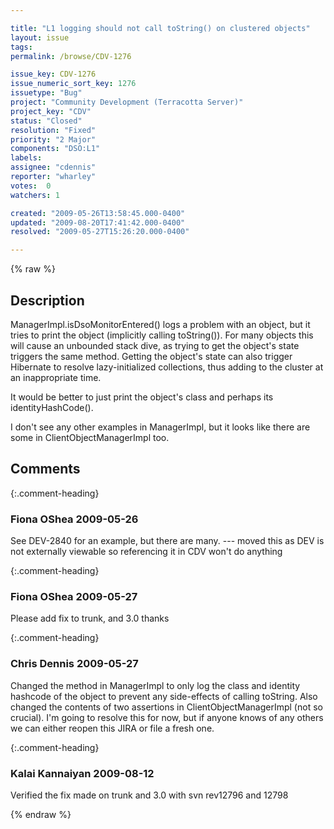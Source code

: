 ```yaml
---

title: "L1 logging should not call toString() on clustered objects"
layout: issue
tags: 
permalink: /browse/CDV-1276

issue_key: CDV-1276
issue_numeric_sort_key: 1276
issuetype: "Bug"
project: "Community Development (Terracotta Server)"
project_key: "CDV"
status: "Closed"
resolution: "Fixed"
priority: "2 Major"
components: "DSO:L1"
labels: 
assignee: "cdennis"
reporter: "wharley"
votes:  0
watchers: 1

created: "2009-05-26T13:58:45.000-0400"
updated: "2009-08-20T17:41:42.000-0400"
resolved: "2009-05-27T15:26:20.000-0400"

---
```




{% raw %}



## Description

<div markdown="1" class="description">



ManagerImpl.isDsoMonitorEntered() logs a problem with an object, but it tries to print the object (implicitly calling toString()).  For many objects this will cause an unbounded stack dive, as trying to get the object's state triggers the same method.  Getting the object's state can also trigger Hibernate to resolve lazy-initialized collections, thus adding to the cluster at an inappropriate time.

It would be better to just print the object's class and perhaps its identityHashCode().

I don't see any other examples in ManagerImpl, but it looks like there are some in ClientObjectManagerImpl too.

</div>

## Comments


{:.comment-heading}
### **Fiona OShea** <span class="date">2009-05-26</span>

<div markdown="1" class="comment">

See DEV-2840 for an example, but there are many. --- moved this as DEV is not externally viewable so referencing it in CDV won't do anything

</div>


{:.comment-heading}
### **Fiona OShea** <span class="date">2009-05-27</span>

<div markdown="1" class="comment">

Please add fix to trunk, and 3.0
thanks

</div>


{:.comment-heading}
### **Chris Dennis** <span class="date">2009-05-27</span>

<div markdown="1" class="comment">

Changed the method in ManagerImpl to only log the class and identity hashcode of the object to prevent any side-effects of calling toString.  Also changed the contents of two assertions in ClientObjectManagerImpl (not so crucial).  I'm going to resolve this for now, but if anyone knows of any others we can either reopen this JIRA or file a fresh one.

</div>


{:.comment-heading}
### **Kalai Kannaiyan** <span class="date">2009-08-12</span>

<div markdown="1" class="comment">

Verified the fix made on trunk and 3.0 with svn rev12796 and 12798

</div>



{% endraw %}
